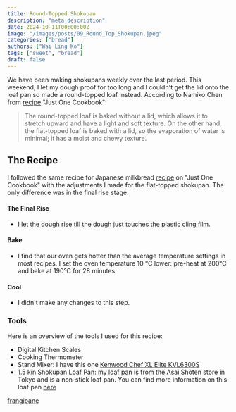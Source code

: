 ```yaml
---
title: Round-Topped Shokupan
description: "meta description"
date: 2024-10-11T00:00:00Z
image: "/images/posts/09_Round_Top_Shokupan.jpeg"
categories: ["bread"]
authors: ["Wai Ling Ko"]
tags: ["sweet", "bread"]
draft: false
---
```

We have been making shokupans weekly over the last period. This weekend, I let my dough proof for too long and I couldn't get the lid onto the loaf pan so made a round-topped loaf instead. According to Namiko Chen from
<a href="https://www.justonecookbook.com/japanese-milk-bread-shokupan/" target="_blank"> recipe</a> "Just One Cookbook":

> The round-topped loaf is baked without a lid, which allows it to stretch upward and have a light and soft texture. On the other hand, the flat-topped loaf is baked with a lid, so the evaporation of water is minimal; it has a moist and chewy texture.


## The Recipe

I followed the same recipe for Japanese milkbread
<a href="https://www.justonecookbook.com/japanese-milk-bread-shokupan/" target="_blank"> recipe</a> on "Just One Cookbook"
with the adjustments I made for the flat-topped shokupan. The only difference was in the final rise stage.

#### The Final Rise
- I let the dough rise till the dough just touches the plastic cling film.

#### Bake
- I find that our oven gets hotter than the average temperature settings in most recipes. I set the oven temperature 10 &deg;C lower: pre-heat at 200&deg;C and bake at 190&deg;C for 28 minutes.

#### Cool
- I didn't make any changes to this step.


### Tools
Here is an overview of the tools I used for this recipe:
- Digital Kitchen Scales
- Cooking Thermometer
- Stand Mixer: I have this one [Kenwood Chef XL Elite KVL6300S](https://www.kenwoodworld.com/en/chef-xl-elite-kvl6300s/p/KVL6300S "Kenwood Chef XL Elite")
- 1.5 kin Shokupan Loaf Pan: my loaf pan is from the Asai Shoten store in Tokyo and is a non-stick loaf pan. You can find more information on this loaf pan [here](https://www.justonecookbook.com/japanese-loaf-pans/)

 <a href="https://www.marthastewart.com/1541134/frangipane-explained-essential-baking-ingredient#:~:text=Frangipane%20is%20a%20mixture%20of,making%20a%20simple%20cookie%20batter" target="_blank"> frangipane</a> 

